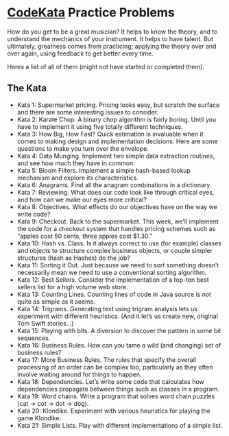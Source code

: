# [CodeKata](http://codekata.com) Practice Problems

How do you get to be a great musician? It helps to know the theory, and to understand the mechanics of your instrument. It helps to have talent. But ultimately, greatness comes from practicing; applying the theory over and over again, using feedback to get better every time.

Heres a list of all of them (might not have started or completed them).

## The Kata

* Kata 1: Supermarket pricing. Pricing looks easy, but scratch the surface and there are some interesting issues to consider.
* Kata 2: Karate Chop. A binary chop algorithm is fairly boring. Until you have to implement it using five totally different techniques.
* Kata 3: How Big, How Fast? Quick estimation is invaluable when it comes to making design and implementation decisions. Here are some questions to make you turn over the envelope.
* Kata 4: Data Munging. Implement two simple data extraction routines, and see how much they have in common.
* Kata 5: Bloom Filters. Implement a simple hash-based lookup mechanism and explore its characteristics.
* Kata 6: Anagrams. Find all the anagram combinations in a dictionary.
* Kata 7: Reviewing. What does our code look like through critical eyes, and how can we make our eyes more critical?
* Kata 8: Objectives. What effects do our objectives have on the way we write code?
* Kata 9: Checkout. Back to the supermarket. This week, we’ll implement the code for a checkout system that handles pricing schemes such as “apples cost 50 cents, three apples cost $1.30.”
* Kata 10: Hash vs. Class. Is it always correct to use (for example) classes and objects to structure complex business objects, or couple simpler structures (hash as Hashes) do the job?
* Kata 11: Sorting it Out. Just because we need to sort something doesn’t necessarily mean we need to use a conventional sorting algorithm.
* Kata 12: Best Sellers. Consider the implementation of a top-ten best sellers list for a high volume web store.
* Kata 13: Counting Lines. Counting lines of code in Java source is not quite as simple as it seems.
* Kata 14: Trigrams. Generating text using trigram analysis lets us experiment with different heuristics. (And it let’s us create new, original Tom Swift stories…)
* Kata 15: Playing with bits. A diversion to discover the pattern in some bit sequences.
* Kata 16: Business Rules. How can you tame a wild (and changing) set of business rules?
* Kata 17: More Business Rules. The rules that specify the overall processing of an order can be complex too, particularly as they often involve waiting around for things to happen.
* Kata 18: Dependencies. Let’s write some code that calculates how dependencies propagate between things such as classes in a program.
* Kata 19: Word chains. Write a program that solves word chain puzzles (cat → cot → dot → dog).
* Kata 20: Klondike. Experiment with various heuristics for playing the game Klondike.
* Kata 21: Simple Lists. Play with different implementations of a simple list.
